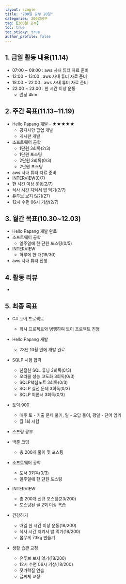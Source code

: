 ```yaml
---
layout: single
title: "200일 공부 20일"
categories: 200일공부
tag: [200일 공부]
toc: true
toc_sticky: true
author_profile: false
---
```


## 1. 금일 활동 내용(11.14)

* 07:00 ~ 09:00 : aws 사내 튜터 자료 준비
* 12:00 ~ 13:00 : aws 사내 튜터 자료 준비
* 18:00 ~ 22:00 : aws 사내 튜터 자료 준비
* 22:00 ~ 23:00 : 한 시간 이상 운동
  * 런닝 4km



##  2. 주간 목표(11.13~11.19)

* Hello Papang 개발 - ★★★★★
  * 공지사항 팝업 개발
  * 게시판 개발
* 소프트웨어 공학
  * 1단원 3회독(2/3)
  * 1단원 포스팅
  * 2단원 3회독(0/3)
  * 2단원 포스팅
* aws 사내 튜터 자료 준비
* INTERVIEW(0/7)
* 한 시간 이상 운동(2/7)
* 식사 시간 지켜서 밥 먹기(2/7)
* 유투브 보지 않기(27)
* 12시 수면 06시 기상(2/7)



## 3. 월간 목표(10.30~12.03)

* Hello Papang 개발 완료
* 소프트웨어 공학
  * 일주일에 한 단원 포스팅(0/5)
* INTERVIEW
  * 하루에 한 개(19/30)
* aws 사내 튜터 진행




## 4. 활동 리뷰

* 



## 5. 최종 목표

* C# 토이 프로젝트
  * 회사 프로젝트와 병행하여 토이 프로젝트 진행

* Hello Papang 개발
  * 23년 10월 안에 개발 완료
* SQLP 시험 합격
  * 친절한 SQL 튜닝 3회독(0/3)
  * 오라클 성능 고도화 3회독(0/3)
  * SQLP핵심노트 3회독(0/3)
  * SQLP 실전 문제 3회독(0/3)
  * SQLP 이론서 3회독(0/3)
* 토익 900
  * 매주 토 - 기출 문제 풀기, 일 - 오답 풀이, 평일 - 단어 암기
  * 월 1회 시험

* 스프링 공부


* 백준 코딩
  * 총 200개 풀이 및 포스팅
* 소프트웨어 공학
  * 도서 3회독(0/3)
  * 일주일에 한 단원 포스팅
* INTERVIEW
  * 총 200개 신규 포스팅(23/200)
  * 포스팅된 글 2회 이상 복습
* 건강하기
  * 매일 한 시간 이상 운동(18/200)
  * 식사 시간 지켜서 밥 먹기(18/200)
  * 몸무게 73kg 만들기
* 생활 습관 교정
  * 유투브 보지 않기(18/200)
  * 12시 수면 06시 기상(18/200)
  * 젓가락질 연습
  * 글씨체 교정




